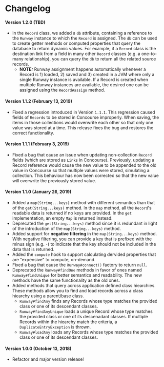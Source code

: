 # Changelog

#### Version 1.2.0 (TBD)
* In the `Record` class, we added a `db` attribute, containing a reference to the `Runway` instance to which the `Record` is assigned. The `db` can be used to create getter methods or computed properties that query the database to return dynamic values. For example, if a `Record` class is the destination link from a field in many other `Record` classes (e.g. a one-to-many relationship), you can query the `db` to return all the related source records.
  * **NOTE:** Runway assignment happens automatically whenever a Record is 1) loaded, 2) saved and 3) created in a JVM where only a single Runway instance is available. If a Record is created when multiple Runway instances are available, the desired one can be assigned using the `Record#assign` method.

#### Version 1.1.2 (February 13, 2019)
* Fixed a regression introduced in Version `1.1.1`. This regression caused fields of `Records` to be stored in Concourse improperly. When saving, the items in those collections would overwrite each other so that only one value was stored at a time. This release fixes the bug and restores the correct functionality. 

#### Version 1.1.1 (February 3, 2019)
* Fixed a bug that cause an issue when updating non-collection `Record` fields (which are stored as `Links` in Concourse). Previously, updating a Record reference would cause the new value to be appended to the old value in Concourse so that multiple values were stored, simulating a collection. This behaviour has now been corrected so that the new value will overwrite the previously stored value.

#### Version 1.1.0 (January 26, 2019)
* Added a `map(String...keys)` method with different semantics than that of the `get(String...keys)` method. In the `map` method, all the `Record`'s readable data is returned if no keys are provided. In the `get` implementation, an empty `Map` is returned instead.
* Deprecated the `get(String...keys)` method since it is redundant in light of the introduction of the `map(String...keys)` method.
* Added support for **negative filtering** in the `map(String...keys)` method. With negative filtering, you can provide a key that is prefixed with the minus sign (e.g. `-`) to indicate that the key should not be included in the data that is returned.
* Added the `compute` hook to support calculating dervided properties that are "expensive" to compute, on-demand. 
* Fixed a bug that cause the `Runway#connect()` factory to return `null`.
* Deprecated the `Runway#findOne` methods in favor of ones named `Runway#findUnique` for better semantics and readability. The new methods have the same functionality as the old ones.
* Added methods that query across application defined class hiearchies. These methods allow you to find and load records across a class hiearchy using a parent/base class.
  * `Runway#findAny` finds any Records whose type matches the provided class or one of its descendant classes.
  * `Runway#findAnyUnique` loads a unique Record whose type matches the provided class or one of its descenadant classes. If multiple Records within the hiearchy match the criteria, a `DuplicateEntryException` is thrown.
  * `Runway#loadAny` loads any Records whose type matches the provided class or one of its descendant classes.

#### Version 1.0.0 (October 13, 2018)
* Refactor and major version release!